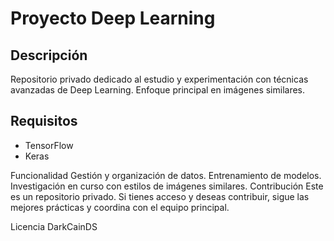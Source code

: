 # Proyecto Deep Learning

## Descripción
Repositorio privado dedicado al estudio y experimentación con técnicas avanzadas de Deep Learning. Enfoque principal en imágenes similares.

## Requisitos
- TensorFlow
- Keras


Funcionalidad
Gestión y organización de datos.
Entrenamiento de modelos.
Investigación en curso con estilos de imágenes similares.
Contribución
Este es un repositorio privado. Si tienes acceso y deseas contribuir, sigue las mejores prácticas y coordina con el equipo principal.

Licencia
DarkCainDS